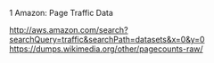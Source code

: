1 Amazon: Page Traffic Data 


http://aws.amazon.com/search?searchQuery=traffic&searchPath=datasets&x=0&y=0
https://dumps.wikimedia.org/other/pagecounts-raw/
